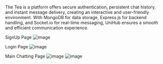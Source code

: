 The Tea is a platform offers secure authentication, persistent chat history, and instant message delivery, creating an interactive and user-friendly environment. With MongoDB for data storage, Express.js for backend handling, and Socket.io for real-time messaging, UniHub ensures a smooth and efficient communication experience.

SignUp Page
![image](https://github.com/user-attachments/assets/6f1abb75-e7f3-477f-8148-efbb68bfa0b6)

Login Page
![image](https://github.com/user-attachments/assets/0cc87d97-e357-44fe-9432-732e34f674a1)

Main Chatting Page
![image](https://github.com/user-attachments/assets/95714b76-ee85-4d7c-b760-cae155778700)
![image](https://github.com/user-attachments/assets/782047cb-5e6d-4a77-8870-96c6f38d6ed0)
